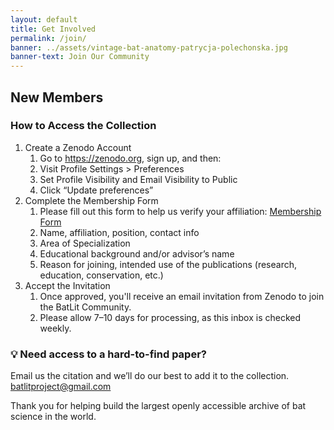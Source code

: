 ```yaml
---
layout: default
title: Get Involved
permalink: /join/
banner: ../assets/vintage-bat-anatomy-patrycja-polechonska.jpg
banner-text: Join Our Community
---
```


## New Members

### How to Access the Collection


1. Create a Zenodo Account
    1. Go to https://zenodo.org, sign up, and then:
    1. Visit Profile Settings > Preferences
    1. Set Profile Visibility and Email Visibility to Public
    1. Click “Update preferences”
1. Complete the Membership Form
    1. Please fill out this form to help us verify your affiliation: [Membership Form](https://docs.google.com/forms/d/e/1FAIpQLScTFfM3qNvhwTuMY_9xhvywJpcccxAlR4UqEdp4dOlqNyPdVA/viewform)
    1. Name, affiliation, position, contact info 
    1. Area of Specialization
    1. Educational background and/or advisor’s name
    1. Reason for joining, intended use of the publications (research, education, conservation, etc.)
1. Accept the Invitation
    1. Once approved, you'll receive an email invitation from Zenodo to join the BatLit Community.
    1. Please allow 7–10 days for processing, as this inbox is checked weekly.

### 💡 Need access to a hard-to-find paper?

Email us the citation and we’ll do our best to add it to the collection. [batlitproject@gmail.com](mailto:batlitproject@gmail.com)

Thank you for helping build the largest openly accessible archive of bat science in the world.
